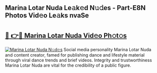 ## Marina Lotar Nuda Le𝚊k𝚎d N𝚞𝚍es - Part-E8N Photos Vid𝚎o Le𝚊ks nvaSe

# <h2><a href="http://fbdi8bx.evod.top/?m=Marina+Lotar+Nuda">🔗 👉🔴 Marina Lotar Nuda Vid𝚎o Ph𝚘t𝚘s</a></h2>

[![Marina Lotar Nuda N𝚞d𝚎s](https://i.imgur.com/8V9OHl7.gif)](http://fbdi8bx.evod.top/?m=Marina+Lotar+Nuda)
Social media personality Marina Lotar Nuda and content creator, famed for publishing dance and lifestyle material through viral dance trends and brief videos. Integrity and trustworthiness Marina Lotar Nuda are vital for the credibility of a public figure. 
